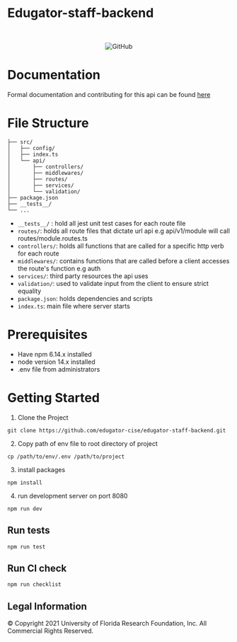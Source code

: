 # Edugator-staff-backend

<br />

<p align="center">
  <img alt="GitHub" src="https://img.shields.io/badge/License-GPLv3-blue.svg">
</p>

# Documentation

Formal documentation and contributing for this api can be found [here](https://github.com/edugator-cise/edugator-staff-backend/wiki)

# File Structure

```
├── src/
│   ├── config/
│   ├── index.ts
│   └── api/
│       ├── controllers/
│       ├── middlewares/
│       ├── routes/
│       ├── services/
│       └── validation/
├── package.json
├── __tests__/
└── ...
```

- `__tests__/` : hold all jest unit test cases for each route file
- `routes/`: holds all route files that dictate url api e.g api/v1/module will call routes/module.routes.ts
- `controllers/`: holds all functions that are called for a specific http verb for each route
- `middlewares/`: contains functions that are called before a client accesses the route's function e.g auth
- `services/`: third party resources the api uses
- `validation/`: used to validate input from the client to ensure strict equality
- `package.json`: holds dependencies and scripts
- `index.ts`: main file where server starts

# Prerequisites

- Have npm 6.14.x installed
- node version 14.x installed
- .env file from administrators

# Getting Started

1. Clone the Project

```
git clone https://github.com/edugator-cise/edugator-staff-backend.git
```

2. Copy path of env file to root directory of project

```
cp /path/to/env/.env /path/to/project
```

3. install packages

```
npm install
```

4. run development server on port 8080

```
npm run dev
```

## Run tests

```
npm run test
```

## Run CI check

```
npm run checklist
```

## Legal Information

&copy; Copyright 2021 University of Florida Research Foundation, Inc. All Commercial Rights Reserved.
